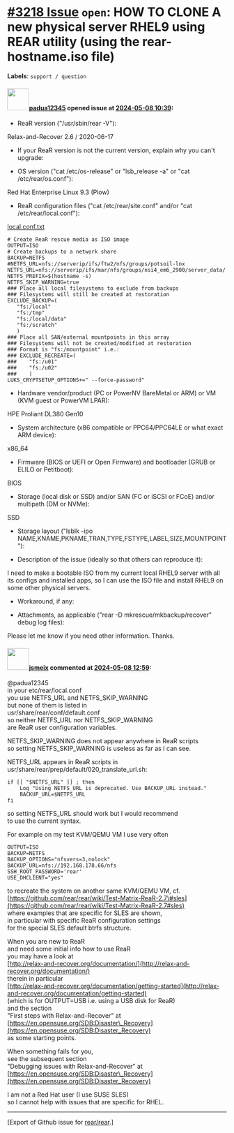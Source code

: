 [\#3218 Issue](https://github.com/rear/rear/issues/3218) `open`: HOW TO CLONE A new physical server RHEL9 using REAR utility (using the rear-hostname.iso file)
===============================================================================================================================================================

**Labels**: `support / question`

#### <img src="https://avatars.githubusercontent.com/u/87740035?v=4" width="50">[padua12345](https://github.com/padua12345) opened issue at [2024-05-08 10:39](https://github.com/rear/rear/issues/3218):

<!-- Relax-and-Recover (ReaR) Issue Template
Fill in the following items when submitting a new issue.
Use GitHub Markdown, see "Basic writing and formatting syntax" on
https://docs.github.com/en/get-started/writing-on-github
Support is voluntary without guarantee/warranty/liability -->

-   ReaR version ("/usr/sbin/rear -V"):

Relax-and-Recover 2.6 / 2020-06-17

-   If your ReaR version is not the current version, explain why you
    can't upgrade:

-   OS version ("cat /etc/os-release" or "lsb\_release -a" or "cat
    /etc/rear/os.conf"):

Red Hat Enterprise Linux 9.3 (Plow)

-   ReaR configuration files ("cat /etc/rear/site.conf" and/or "cat
    /etc/rear/local.conf"):

[local.conf.txt](https://github.com/rear/rear/files/15247574/local.conf.txt)

    # Create ReaR rescue media as ISO image
    OUTPUT=ISO
    # Create backups to a network share
    BACKUP=NETFS
    #NETFS_URL=nfs://serverip/ifs/ftw2/nfs/groups/potsoil-lnx
    NETFS_URL=nfs://serverip/ifs/mar/nfs/groups/nsi4_em6_2900/server_data/
    NETFS_PREFIX=$(hostname -s)
    NETFS_SKIP_WARNING=true
    ### Place all local filesystems to exclude from backups
    ### Filesystems will still be created at restoration
    EXCLUDE_BACKUP=(
       "fs:/local"
       "fs:/tmp"
       "fs:/local/data"
       "fs:/scratch"
       )
    ### Place all SAN/external mountpoints in this array
    ### Filesystems will not be created/modified at restoration
    ### Format is "fs:/mountpoint" i.e.:
    ### EXCLUDE_RECREATE=(
    ###    "fs:/u01"
    ###    "fs:/u02"
    ###    )
    LUKS_CRYPTSETUP_OPTIONS+=" --force-password"

-   Hardware vendor/product (PC or PowerNV BareMetal or ARM) or VM (KVM
    guest or PowerVM LPAR):

HPE Proliant DL380 Gen10

-   System architecture (x86 compatible or PPC64/PPC64LE or what exact
    ARM device):

x86\_64

-   Firmware (BIOS or UEFI or Open Firmware) and bootloader (GRUB or
    ELILO or Petitboot):

BIOS

-   Storage (local disk or SSD) and/or SAN (FC or iSCSI or FCoE) and/or
    multipath (DM or NVMe):

SSD

-   Storage layout ("lsblk -ipo
    NAME,KNAME,PKNAME,TRAN,TYPE,FSTYPE,LABEL,SIZE,MOUNTPOINT"):

-   Description of the issue (ideally so that others can reproduce it):

I need to make a bootable ISO from my current local RHEL9 server with
all its configs and installed apps, so I can use the ISO file and
install RHEL9 on some other physical servers.

-   Workaround, if any:

-   Attachments, as applicable ("rear -D mkrescue/mkbackup/recover"
    debug log files):

Please let me know if you need other information. Thanks.

#### <img src="https://avatars.githubusercontent.com/u/1788608?u=925fc54e2ce01551392622446ece427f51e2f0ce&v=4" width="50">[jsmeix](https://github.com/jsmeix) commented at [2024-05-08 12:59](https://github.com/rear/rear/issues/3218#issuecomment-2100523219):

@padua12345  
in your etc/rear/local.conf  
you use NETFS\_URL and NETFS\_SKIP\_WARNING  
but none of them is listed in  
usr/share/rear/conf/default.conf  
so neither NETFS\_URL nor NETFS\_SKIP\_WARNING  
are ReaR user configuration variables.

NETFS\_SKIP\_WARNING does not appear anywhere in ReaR scripts  
so setting NETFS\_SKIP\_WARNING is useless as far as I can see.

NETFS\_URL appears in ReaR scripts in  
usr/share/rear/prep/default/020\_translate\_url.sh:

    if [[ "$NETFS_URL" ]] ; then
        Log "Using NETFS_URL is deprecated. Use BACKUP_URL instead."
        BACKUP_URL=$NETFS_URL
    fi

so setting NETFS\_URL should work but I would recommend  
to use the current syntax.

For example on my test KVM/QEMU VM I use very often

    OUTPUT=ISO
    BACKUP=NETFS
    BACKUP_OPTIONS="nfsvers=3,nolock"
    BACKUP_URL=nfs://192.168.178.66/nfs
    SSH_ROOT_PASSWORD='rear'
    USE_DHCLIENT="yes"

to recreate the system on another same KVM/QEMU VM, cf.  
[https://github.com/rear/rear/wiki/Test-Matrix-ReaR-2.7\#sles](https://github.com/rear/rear/wiki/Test-Matrix-ReaR-2.7#sles)  
where examples that are specific for SLES are shown,  
in particular with specific ReaR configuration settings  
for the special SLES default btrfs structure.

When you are new to ReaR  
and need some initial info how to use ReaR  
you may have a look at  
[http://relax-and-recover.org/documentation/](http://relax-and-recover.org/documentation/)  
therein in particular  
[http://relax-and-recover.org/documentation/getting-started](http://relax-and-recover.org/documentation/getting-started)  
(which is for OUTPUT=USB i.e. using a USB disk for ReaR)  
and the section  
"First steps with Relax-and-Recover" at  
[https://en.opensuse.org/SDB:Disaster\_Recovery](https://en.opensuse.org/SDB:Disaster_Recovery)  
as some starting points.

When something fails for you,  
see the subsequent section  
"Debugging issues with Relax-and-Recover" at  
[https://en.opensuse.org/SDB:Disaster\_Recovery](https://en.opensuse.org/SDB:Disaster_Recovery)

I am not a Red Hat user (I use SUSE SLES)  
so I cannot help with issues that are specific for RHEL.

------------------------------------------------------------------------

\[Export of Github issue for
[rear/rear](https://github.com/rear/rear).\]
